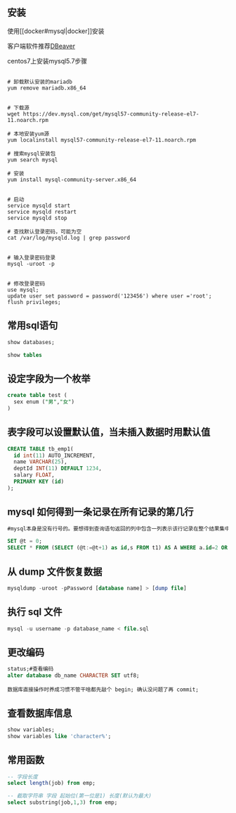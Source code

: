 ## 安装

使用[[docker#mysql|docker]]安装
 
客户端软件推荐[DBeaver](https://dbeaver.io/)


centos7上安装mysql5.7步骤

```shell

# 卸载默认安装的mariadb
yum remove mariadb.x86_64


# 下载源
wget https://dev.mysql.com/get/mysql57-community-release-el7-11.noarch.rpm

# 本地安装yum源
yum localinstall mysql57-community-release-el7-11.noarch.rpm

# 搜索mysql安装包
yum search mysql

# 安装
yum install mysql-community-server.x86_64


# 启动
service mysqld start
service mysqld restart
service mysqld stop

# 查找默认登录密码，可能为空
cat /var/log/mysqld.log | grep password


# 输入登录密码登录
mysql -uroot -p


# 修改登录密码
use mysql;
update user set password = password('123456') where user ='root';
flush privileges;
```





## 常用sql语句

```sql
show databases;

show tables
```


## 设定字段为一个枚举

```sql
create table test (
  sex enum ("男","女")
)
```

## 表字段可以设置默认值，当未插入数据时用默认值

```sql
CREATE TABLE tb_emp1(
  id int(11) AUTO_INCREMENT,
  name VARCHAR(25),
  deptId INT(11) DEFAULT 1234,
  salary FLOAT,
  PRIMARY KEY (id)
);
```

## mysql 如何得到一条记录在所有记录的第几行

```sql
#mysql本身是没有行号的。要想得到查询语句返回的列中包含一列表示该行记录在整个结果集中的行号可以通过自定义set一个变量，然后每条记录+1的方式，返回这个变量的值。

SET @t = 0;
SELECT * FROM (SELECT (@t:=@t+1) as id,s FROM t1) AS A WHERE a.id=2 OR a.id=5;

```

## 从 dump 文件恢复数据

```sql
mysqldump -uroot -pPassword [database name] > [dump file]
```

## 执行 sql 文件

```sql
mysql -u username -p database_name < file.sql
```

## 更改编码

```sql
status;#查看编码
alter database db_name CHARACTER SET utf8;
```


```ad-tip
数据库直接操作时养成习惯不管干啥都先敲个 begin; 确认没问题了再 commit;
```

## 查看数据库信息


```sql
show variables;
show variables like 'character%';
```

## 常用函数

```sql
-- 字段长度
select length(job) from emp;

-- 截取字符串 字段 起始位(第一位是1) 长度(默认为最大)
select substring(job,1,3) from emp;


```
